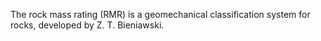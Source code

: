 The rock mass rating (RMR) is a geomechanical classification system for rocks, developed by Z. T. Bieniawski.

